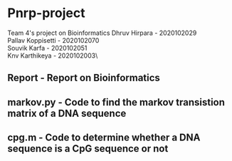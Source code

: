 # Pnrp-project
Team 4's project on Bioinformatics
Dhruv Hirpara - 2020102029\
Pallav Koppisetti - 2020102070\
Souvik Karfa - 2020102051\
Knv Karthikeya - 2020102003\

## Report - Report on Bioinformatics
## markov.py - Code to find the markov transistion matrix of a DNA sequence 
## cpg.m - Code to determine whether a DNA sequence is a CpG sequence or not
